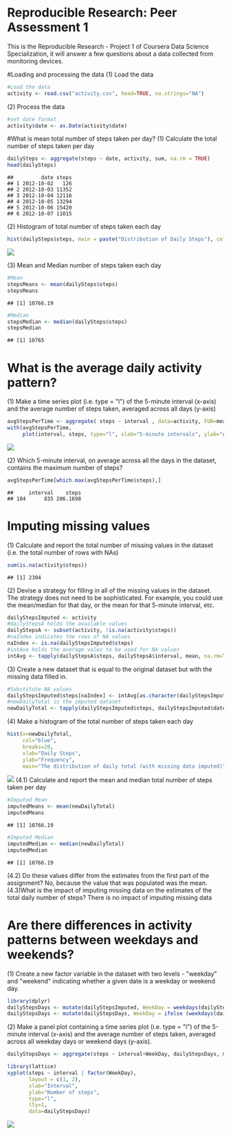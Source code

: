 # Reproducible Research: Peer Assessment 1


This is the Reproducible Research - Project 1 of Coursera Data Science Specialization, it will answer a few questions about a data collected from monitoring devices.


#Loading and processing the data
(1) Load the data

```r
#Load the data
activity <- read.csv("activity.csv", head=TRUE, na.strings="NA")
```
(2) Process the data

```r
#set date format
activity$date <- as.Date(activity$date)
```
#What is mean total number of steps taken per day?
(1) Calculate the total number of steps taken per day

```r
dailySteps <- aggregate(steps ~ date, activity, sum, na.rm = TRUE)
head(dailySteps)
```

```
##         date steps
## 1 2012-10-02   126
## 2 2012-10-03 11352
## 3 2012-10-04 12116
## 4 2012-10-05 13294
## 5 2012-10-06 15420
## 6 2012-10-07 11015
```
(2) Histogram of total number of steps taken each day


```r
hist(dailySteps$steps, main = paste("Distribution of Daily Steps"), col="green", xlab="Number of Steps", breaks=20)
```

![](PA1_template_files/figure-html/unnamed-chunk-4-1.png)<!-- -->

(3) Mean and Median number of steps taken each day


```r
#Mean
stepsMeans <- mean(dailySteps$steps)
stepsMeans
```

```
## [1] 10766.19
```

```r
#Median
stepsMedian <- median(dailySteps$steps)
stepsMedian
```

```
## [1] 10765
```

# What is the average daily activity pattern?
(1) Make a time series plot (i.e. type = "l") of the 5-minute interval (x-axis) and the average number of steps taken, averaged across all days (y-axis)

```r
avgStepsPerTime <- aggregate( steps ~ interval , data=activity, FUN=mean, na.rm = TRUE)
with(avgStepsPerTime,
     plot(interval, steps, type="l", xlab="5-minute intervals", ylab="Average steps per interval across all days"))
```

![](PA1_template_files/figure-html/unnamed-chunk-6-1.png)<!-- -->

(2) Which 5-minute interval, on average across all the days in the dataset, contains the maximum number of steps?

```r
avgStepsPerTime[which.max(avgStepsPerTime$steps),]
```

```
##     interval    steps
## 104      835 206.1698
```

# Imputing missing values
(1) Calculate and report the total number of missing values in the dataset (i.e. the total number of rows with NAs)

```r
sum(is.na(activity$steps))
```

```
## [1] 2304
```
(2)  Devise a strategy for filling in all of the missing values in the dataset. The strategy does not need to be sophisticated. For example, you could use the mean/median for that day, or the mean for that 5-minute interval, etc.

```r
dailyStepsImputed <- activity
#dailyStepsA holds the available values
dailyStepsA <- subset(activity, !is.na(activity$steps))
#naIndex indicates the rows of NA values
naIndex <- is.na(dailyStepsImputed$steps)
#intAve holds the average vales to be used for NA values
intAvg <- tapply(dailyStepsA$steps, dailyStepsA$interval, mean, na.rm=TRUE, simplify=T)
```
(3) Create a new dataset that is equal to the original dataset but with the missing data filled in.

```r
#Substitute NA values
dailyStepsImputed$steps[naIndex] <- intAvg[as.character(dailyStepsImputed$interval[naIndex])]
#newDailyTotal is the imputed dataset
newDailyTotal <- tapply(dailyStepsImputed$steps, dailyStepsImputed$date, sum, na.rm=TRUE, simplify=T)
```
(4) Make a histogram of the total number of steps taken each day

```r
hist(x=newDailyTotal,
     col="blue",
     breaks=20,
     xlab="Daily Steps",
     ylab="Frequency",
     main="The distribution of daily total (with missing data imputed)")
```

![](PA1_template_files/figure-html/unnamed-chunk-11-1.png)<!-- -->
(4.1) Calculate and report the mean and median total number of steps taken per day


```r
#Imputed Mean
imputedMeans <- mean(newDailyTotal)
imputedMeans
```

```
## [1] 10766.19
```

```r
#Imputed Median
imputedMedian <- median(newDailyTotal)
imputedMedian
```

```
## [1] 10766.19
```
(4.2) Do these values differ from the estimates from the first part of the assignment?
No, because the value that was populated was the mean. 
(4.3)What is the impact of imputing missing data on the estimates of the total daily number of steps?
There is no impact of imputing missing data

# Are there differences in activity patterns between weekdays and weekends?
(1) Create a new factor variable in the dataset with two levels - "weekday" and "weekend" indicating whether a given date is a weekday or weekend day.

```r
library(dplyr)
dailyStepsDays <- mutate(dailyStepsImputed, WeekDay = weekdays(dailyStepsImputed$date))
dailyStepsDays <- mutate(dailyStepsDays, WeekDay = ifelse (weekdays(dailyStepsDays$date) == "Saturday" | weekdays(dailyStepsDays$date) == "Sunday", "weekend", "weekday"))
```
(2) Make a panel plot containing a time series plot (i.e. type = "l") of the 5-minute interval (x-axis) and the average number of steps taken, averaged across all weekday days or weekend days (y-axis).

```r
dailyStepsDays <- aggregate(steps ~ interval+WeekDay, dailyStepsDays, mean)

library(lattice)
xyplot(steps ~ interval | factor(WeekDay),
       layout = c(1, 2),
       xlab="Interval",
       ylab="Number of steps",
       type="l",
       lty=1,
       data=dailyStepsDays)
```

![](PA1_template_files/figure-html/unnamed-chunk-14-1.png)<!-- -->

